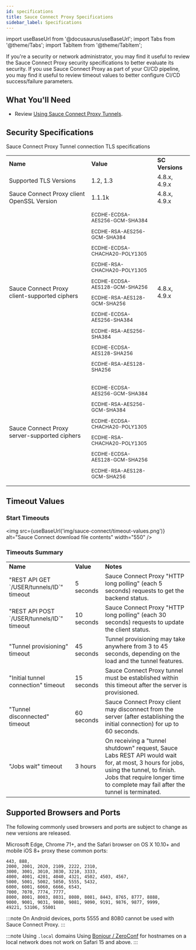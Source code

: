 ```yaml
---
id: specifications
title: Sauce Connect Proxy Specifications
sidebar_label: Specifications
---
```


import useBaseUrl from '@docusaurus/useBaseUrl';
import Tabs from '@theme/Tabs';
import TabItem from '@theme/TabItem';

If you're a security or network administrator, you may find it useful to review the Sauce Connect Proxy security specifications to better evaluate its security.
If you use Sauce Connect Proxy as part of your CI/CD pipeline, you may find it useful to review timeout values to better configure CI/CD success/failure parameters.

## What You'll Need

- Review [Using Sauce Connect Proxy Tunnels](/secure-connections/sauce-connect/proxy-tunnels).

## Security Specifications

Sauce Connect Proxy Tunnel connection TLS specifications

<table>
    <tr>
        <td><strong>Name</strong></td>
        <td><strong>Value</strong></td>
        <td><strong>SC Versions</strong></td>
    </tr>
    <tr>
        <td>Supported TLS Versions</td>
        <td>1.2, 1.3</td>
        <td>4.8.x, 4.9.x</td>
    </tr>
    <tr>
        <td>Sauce Connect Proxy client OpenSSL Version</td>
        <td>1.1.1k</td>
        <td>4.8.x, 4.9.x</td>
    </tr>
    <tr>
        <td>Sauce Connect Proxy client-supported ciphers</td>
        <td>
            <small>
                <p>ECDHE-ECDSA-AES256-GCM-SHA384</p>
                <p>ECDHE-RSA-AES256-GCM-SHA384</p>
                <p>ECDHE-ECDSA-CHACHA20-POLY1305</p>
                <p>ECDHE-RSA-CHACHA20-POLY1305</p>
                <p>ECDHE-ECDSA-AES128-GCM-SHA256</p>
                <p>ECDHE-RSA-AES128-GCM-SHA256</p>
                <p>ECDHE-ECDSA-AES256-SHA384</p>
                <p>ECDHE-RSA-AES256-SHA384</p>
                <p>ECDHE-ECDSA-AES128-SHA256</p>
                <p>ECDHE-RSA-AES128-SHA256</p>
            </small>
        </td>
        <td>4.8.x, 4.9.x</td>
    </tr>
    <tr>
        <td>Sauce Connect Proxy server-supported ciphers</td>
        <td>
            <small>
                <p>ECDHE-ECDSA-AES256-GCM-SHA384</p>
                <p>ECDHE-RSA-AES256-GCM-SHA384</p>
                <p>ECDHE-ECDSA-CHACHA20-POLY1305</p>
                <p>ECDHE-RSA-CHACHA20-POLY1305</p>
                <p>ECDHE-ECDSA-AES128-GCM-SHA256</p>
                <p>ECDHE-RSA-AES128-GCM-SHA256</p>
            </small>
        </td>
        <td></td>
    </tr>
</table>

## Timeout Values

### Start Timeouts

<img src={useBaseUrl('img/sauce-connect/timeout-values.png')} alt="Sauce Connect download file contents" width="550" />

### Timeouts Summary

<table>
  <tr>
   <td><strong>Name</strong></td>
   <td><strong>Value</strong></td>
   <td><strong>Notes</strong></td>
  </tr>
  <tr>
   <td>"REST API GET `/USER/tunnels/ID`" timeout</td>
   <td>5 seconds</td>
   <td>Sauce Connect Proxy "HTTP long polling" (each 5 seconds) requests to get the backend status.</td>
  </tr>
  <tr>
   <td>"REST API POST `/USER/tunnels/ID`" timeout</td>
   <td>10 seconds</td>
   <td>Sauce Connect Proxy "HTTP long polling" (each 30 seconds) requests to update the client status.</td>
  </tr>
  <tr>
   <td>"Tunnel provisioning" timeout</td>
   <td>45 seconds</td>
   <td>Tunnel provisioning may take anywhere from 3 to 45 seconds, depending on the load and the tunnel features.</td>
  </tr>
  <tr>
   <td>"Initial tunnel connection" timeout</td>
   <td>15 seconds</td>
   <td>Sauce Connect Proxy tunnel must be established within this timeout after the server is provisioned.</td>
  </tr>
  <tr>
   <td>"Tunnel disconnected" timeout</td>
   <td>60 seconds</td>
   <td>Sauce Connect Proxy client may disconnect from the server (after establishing the initial connection) for up to 60 seconds.</td>
  </tr>
    <tr>
   <td>"Jobs wait" timeout</td>
   <td>3 hours</td>
   <td>On receiving a "tunnel shutdown" request, Sauce Labs REST API would wait for, at most, 3 hours for jobs, using the tunnel, to finish. Jobs that require longer time to complete may fail after the tunnel is terminated.</td>
  </tr>
</table>

## Supported Browsers and Ports

The following commonly used browsers and ports are subject to change as new versions are released.

Microsoft Edge, Chrome 71+, and the Safari browser on OS X 10.10+ and mobile iOS 8+ proxy these common ports:

    443, 888,
    2000, 2001, 2020, 2109, 2222, 2310,
    3000, 3001, 3010, 3030, 3210, 3333,
    4000, 4001, 4201, 4040, 4321, 4502, 4503, 4567,
    5000, 5001, 5002, 5050, 5555, 5432,
    6000, 6001, 6060, 6666, 6543,
    7000, 7070, 7774, 7777,
    8000, 8001, 8003, 8031, 8080, 8081, 8443, 8765, 8777, 8888,
    9000, 9001, 9031, 9080, 9081, 9090, 9191, 9876, 9877, 9999,
    49221, 53106, 55001

:::note
On Android devices, ports 5555 and 8080 cannot be used with Sauce Connect Proxy.
:::

:::note Using `.local` domains
Using [Bonjour / ZeroConf](https://developer.apple.com/bonjour) for hostnames on a local network does not work on Safari 15 and above.
:::
